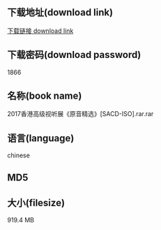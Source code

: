 ## 下载地址(download link)
[下载链接 download link](https://voluble-croquembouche-d321dc.netlify.app/?s=2017%E9%A6%99%E6%B8%AF%E9%AB%98%E7%BA%A7%E8%A7%86%E5%90%AC%E5%B1%95%E3%80%8A%E5%8E%9F%E9%9F%B3%E7%B2%BE%E9%80%89%E3%80%8B%5BSACD-ISO%5D.rar)

## 下载密码(download password)
1866

## 名称(book name)
2017香港高级视听展《原音精选》[SACD-ISO].rar.rar

## 语言(language)
chinese

## MD5


## 大小(filesize)
919.4 MB
